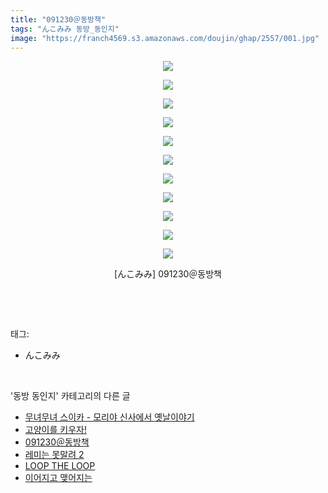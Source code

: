 ```yaml
---
title: "091230＠동방책"
tags: "んこみみ 동방_동인지"
image: "https://franch4569.s3.amazonaws.com/doujin/ghap/2557/001.jpg"
---
```

<div class="article">
<p style="text-align: center; clear: none; float: none;"><img src="{{ site.imgserver2 }}/ghap/2557/001.jpg"/></p>
<p style="text-align: center; clear: none; float: none;"><img src="{{ site.imgserver2 }}/ghap/2557/002.jpg"/></p>
<p style="text-align: center; clear: none; float: none;"><img src="{{ site.imgserver2 }}/ghap/2557/003.jpg"/></p>
<p style="text-align: center; clear: none; float: none;"><img src="{{ site.imgserver2 }}/ghap/2557/004.jpg"/></p>
<p style="text-align: center; clear: none; float: none;"><img src="{{ site.imgserver2 }}/ghap/2557/005.jpg"/></p>
<p style="text-align: center; clear: none; float: none;"><img src="{{ site.imgserver2 }}/ghap/2557/006.jpg"/></p>
<p style="text-align: center; clear: none; float: none;"><img src="{{ site.imgserver2 }}/ghap/2557/007.jpg"/></p>
<p style="text-align: center; clear: none; float: none;"><img src="{{ site.imgserver2 }}/ghap/2557/008.jpg"/></p>
<p style="text-align: center; clear: none; float: none;"><img src="{{ site.imgserver2 }}/ghap/2557/009.jpg"/></p>
<p style="text-align: center; clear: none; float: none;"><img src="{{ site.imgserver2 }}/ghap/2557/010.jpg"/></p>
<p style="text-align: center; clear: none; float: none;"><img src="{{ site.imgserver2 }}/ghap/2557/011.jpg"/></p>
<p style="text-align: center; clear: none; float: none;">[んこみみ] 091230＠동방책</p>
<p><br/></p>
</div><br/>
<div class="tagTrail">
<p>태그: </p>
<ul>
<li>んこみみ</li>
</ul>
</div><br/>
<div class="another">
<p>'동방 동인지' 카테고리의 다른 글</p>
<ul>
<li><a href="/ghap_2559">무녀무녀 스이카 - 모리야 신사에서 옛날이야기</a></li>
<li><a href="/ghap_2558">고양이를 키우자!</a></li>
<li><a href="/ghap_2557">091230＠동방책</a></li>
<li><a href="/ghap_2556">레미는 못말려 2</a></li>
<li><a href="/ghap_2555">LOOP THE LOOP</a></li>
<li><a href="/ghap_2554">이어지고 맺어지는</a></li>
</ul>
</div><br/>
<div class="cb_module cb_fluid">
<div class="cb_wrt cb_profile">
</div><!-- commentList close -->
</div><br/>
